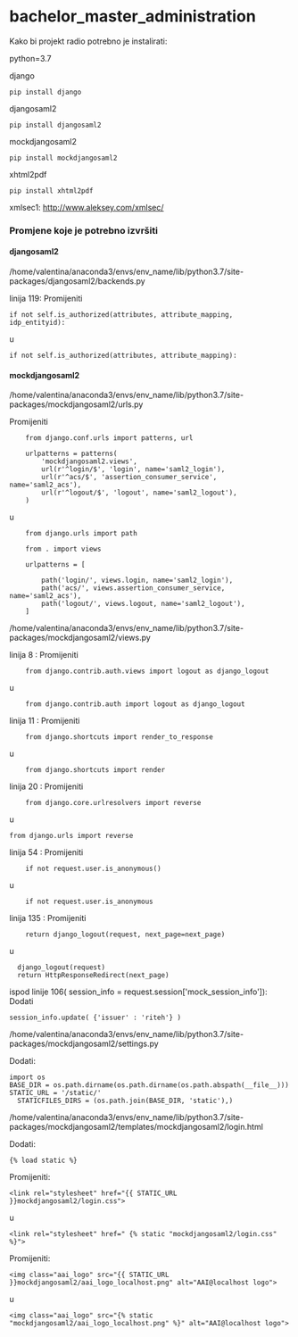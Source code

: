 # bachelor_master_administration

Kako bi projekt radio potrebno je instalirati:

python=3.7

django

	pip install django

djangosaml2

	pip install djangosaml2

mockdjangosaml2

	pip install mockdjangosaml2

 xhtml2pdf
 
	pip install xhtml2pdf

xmlsec1: http://www.aleksey.com/xmlsec/
 
### Promjene koje je potrebno izvršiti
#### djangosaml2


/home/valentina/anaconda3/envs/env_name/lib/python3.7/site-packages/djangosaml2/backends.py 

linija 119: Promijeniti 

    if not self.is_authorized(attributes, attribute_mapping, idp_entityid):
 
 u
 
    if not self.is_authorized(attributes, attribute_mapping):
    
#### mockdjangosaml2

/home/valentina/anaconda3/envs/env_name/lib/python3.7/site-packages/mockdjangosaml2/urls.py 

Promijeniti

		from django.conf.urls import patterns, url

		urlpatterns = patterns(
			'mockdjangosaml2.views',
			url(r'^login/$', 'login', name='saml2_login'),
			url(r'^acs/$', 'assertion_consumer_service', name='saml2_acs'),
			url(r'^logout/$', 'logout', name='saml2_logout'),
		)

u

		from django.urls import path

		from . import views

		urlpatterns = [

		    path('login/', views.login, name='saml2_login'),
		    path('acs/', views.assertion_consumer_service, name='saml2_acs'),
		    path('logout/', views.logout, name='saml2_logout'),
		]

	
/home/valentina/anaconda3/envs/env_name/lib/python3.7/site-packages/mockdjangosaml2/views.py 
	
linija 8 : Promijeniti

		from django.contrib.auth.views import logout as django_logout
u

		from django.contrib.auth import logout as django_logout
	
linija 11 : Promijeniti

		from django.shortcuts import render_to_response
u

		from django.shortcuts import render
    
linija 20 : Promijeniti

		from django.core.urlresolvers import reverse
u

    from django.urls import reverse
    
linija 54 : Promijeniti

		if not request.user.is_anonymous()
u

		if not request.user.is_anonymous

linija 135 : Promijeniti

		return django_logout(request, next_page=next_page)
u

      django_logout(request)
      return HttpResponseRedirect(next_page)

ispod linije 106( session_info = request.session['mock_session_info']):  Dodati

    session_info.update( {'issuer' : 'riteh'} )

/home/valentina/anaconda3/envs/env_name/lib/python3.7/site-packages/mockdjangosaml2/settings.py

Dodati:

    import os
    BASE_DIR = os.path.dirname(os.path.dirname(os.path.abspath(__file__)))
    STATIC_URL = '/static/'
	  STATICFILES_DIRS = (os.path.join(BASE_DIR, 'static'),)

 /home/valentina/anaconda3/envs/env_name/lib/python3.7/site-packages/mockdjangosaml2/templates/mockdjangosaml2/login.html
 
 Dodati:
 
    {% load static %}

 Promijeniti:
 
    <link rel="stylesheet" href="{{ STATIC_URL }}mockdjangosaml2/login.css">
 u
 
    <link rel="stylesheet" href=" {% static "mockdjangosaml2/login.css" %}">

  Promijeniti:
  
	<img class="aai_logo" src="{{ STATIC_URL }}mockdjangosaml2/aai_logo_localhost.png" alt="AAI@localhost logo">
u
  
    <img class="aai_logo" src="{% static "mockdjangosaml2/aai_logo_localhost.png" %}" alt="AAI@localhost logo">
	


